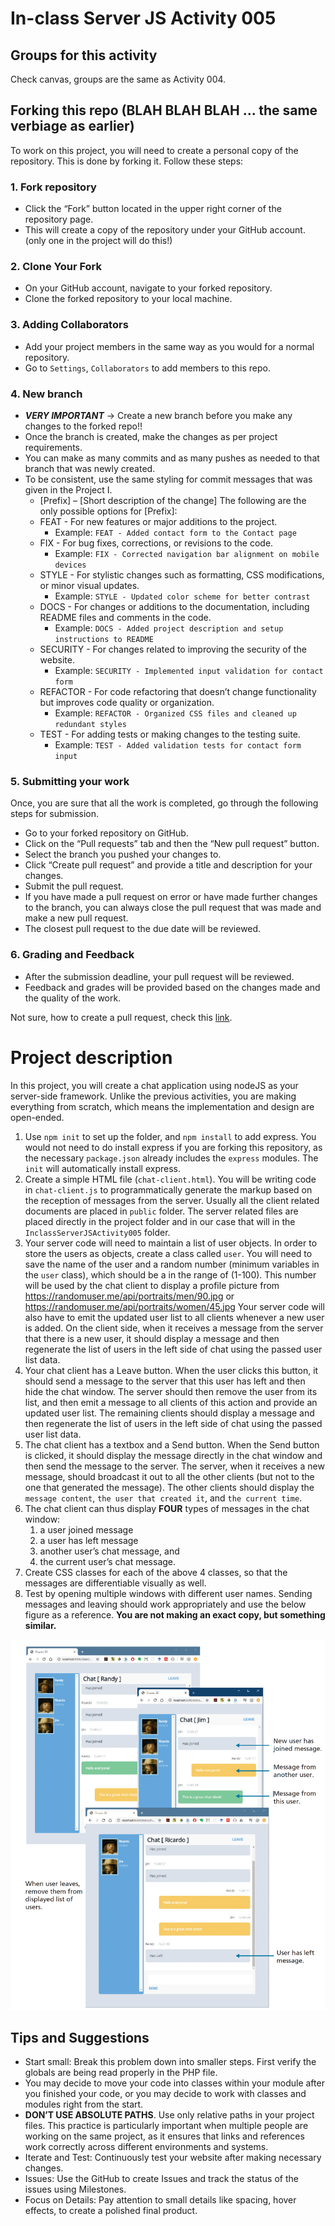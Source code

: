 # In-class Server JS Activity 005
## Groups for this activity
Check canvas, groups are the same as Activity 004.
## Forking this repo (BLAH BLAH BLAH ... the same verbiage as earlier)
To work on this project, you will need to create a personal copy of the repository. This is done by forking it. Follow these steps:
### 1. Fork repository
- Click the “Fork” button located in the upper right corner of the repository page.
- This will create a copy of the repository under your GitHub account. (only one in the project will do this!)
### 2. Clone Your Fork
- On your GitHub account, navigate to your forked repository.
- Clone the forked repository to your local machine.
### 3. Adding Collaborators
- Add your project members in the same way as you would for a normal repository.
- Go to `Settings`, `Collaborators` to add members to this repo.
### 4. New branch
- ***VERY IMPORTANT*** -> Create a new branch before you make any changes to the forked repo!!
- Once the branch is created, make the changes as per project requirements.
- You can make as many commits and as many pushes as needed to that branch that was newly created.
- To be consistent, use the same styling for commit messages that was given in the Project I.
    - [Prefix] – [Short description of the change]
      The following are the only possible options for [Prefix]:
    - FEAT - For new features or major additions to the project.
        - Example: `FEAT - Added contact form to the Contact page`
    - FIX - For bug fixes, corrections, or revisions to the code.
        - Example: `FIX - Corrected navigation bar alignment on mobile devices`
    - STYLE - For stylistic changes such as formatting, CSS modifications, or minor visual updates.
        - Example: `STYLE - Updated color scheme for better contrast`
    - DOCS - For changes or additions to the documentation, including README files and comments in the code.
        - Example: `DOCS - Added project description and setup instructions to README`
    - SECURITY - For changes related to improving the security of the website.
        - Example: `SECURITY - Implemented input validation for contact form`
    - REFACTOR - For code refactoring that doesn’t change functionality but improves code quality or organization.
        - Example: `REFACTOR - Organized CSS files and cleaned up redundant styles`
    - TEST - For adding tests or making changes to the testing suite.
        - Example: `TEST - Added validation tests for contact form input`

### 5. Submitting your work
Once, you are sure that all the work is completed, go through the following steps for submission.
- Go to your forked repository on GitHub.
- Click on the “Pull requests” tab and then the “New pull request” button.
- Select the branch you pushed your changes to.
- Click “Create pull request” and provide a title and description for your changes.
- Submit the pull request.
- If you have made a pull request on error or have made further changes to the branch, you can always close the pull request that was made and make a new pull request.
- The closest pull request to the due date will be reviewed.

### 6. Grading and Feedback
- After the submission deadline, your pull request will be reviewed.
- Feedback and grades will be provided based on the changes made and the quality of the work.

Not sure, how to create a pull request, check this [link](https://docs.github.com/en/pull-requests/collaborating-with-pull-requests/proposing-changes-to-your-work-with-pull-requests/creating-a-pull-request-from-a-fork).

# Project description
In this project, you will create a chat application using nodeJS as your server-side framework.
Unlike the previous activities, you are making everything from scratch, which means the implementation and design are open-ended.
1. Use `npm init` to set up the folder, and `npm install` to add express. You would not need to do install express if you are forking this repository, as the necessary `package.json` already includes the `express` modules.
    The `init` will automatically install express.
2. Create a simple HTML file (`chat-client.html`). You will be writing code in `chat-client.js`
   to programmatically generate the markup based on the reception of messages
   from the server. Usually all the client related documents are placed in `public` folder. The server 
    related files are placed directly in the project folder and in our case that will in the `InclassServerJSActivity005` folder.
3. Your server code will need to maintain a list of user objects. In order to store the users as objects, create a class called
    `user`. You will need to save the name of the user and a random number (minimum variables in the `user` class), which should be a
   in the range of (1-100). This number will be used by the chat client
   to display a profile picture from https://randomuser.me/api/portraits/men/90.jpg or https://randomuser.me/api/portraits/women/45.jpg
   Your server code will also have to emit the updated user list to all clients
   whenever a new user is added. On the client side, when it receives a message
   from the server that there is a new user, it should display a message and then
   regenerate the list of users in the left side of chat using the passed user list
   data.
4. Your chat client has a Leave button. When the user clicks this button, it
   should send a message to the server that this user has left and then hide the
   chat window. The server should then remove the user from its list, and then
   emit a message to all clients of this action and provide an updated user list.
   The remaining clients should display a message and then regenerate the list of
   users in the left side of chat using the passed user list data.
5. The chat client has a textbox and a Send button. When the Send button is
   clicked, it should display the message directly in the chat window and then
   send the message to the server. The server, when it receives a new message,
   should broadcast it out to all the other clients (but not to the one that
   generated the message). The other clients should display the `message content`,
   `the user that created it`, and `the current time`.
6. The chat client can thus display **FOUR** types of messages in the chat window:
   1. a user joined message
   2. a user has left message
   3. another user’s chat message, and 
   4. the current user’s chat message. 
7. Create CSS classes for each of the above 4 classes, so that the messages are differentiable visually as well.
8. Test by opening multiple windows with different user names. Sending messages
and leaving should work appropriately and use the below figure as a reference. **You are not making an exact copy, but something similar.**

![img.png](img.png)

## Tips and Suggestions
* Start small: Break this problem down into smaller steps. First verify the globals are being read properly in the PHP file.
* You may decide to move your code into classes within your module after you
  finished your code, or you may decide to work with classes and modules right
  from the start.
* **DON’T USE ABSOLUTE PATHS**. Use only relative paths in your project files. This practice is particularly important when multiple people are working on the same project, as it ensures that links and references work correctly across different environments and systems.
* Iterate and Test: Continuously test your website after making necessary changes.
* Issues: Use the GitHub to create Issues and track the status of the issues using Milestones.
* Focus on Details: Pay attention to small details like spacing, hover effects, to create a polished final product.